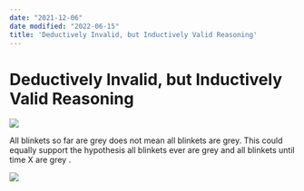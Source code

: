 ```yaml
---
date: "2021-12-06"
date modified: "2022-06-15"
title: 'Deductively Invalid, but Inductively Valid Reasoning'
---
```


# Deductively Invalid, but Inductively Valid Reasoning
![](https://i.imgur.com/jSdVpRz.png)

All blinkets so far are grey does not mean all blinkets are grey. This could equally support the hypothesis all blinkets ever are grey and all blinkets until time X are grey .

![](https://i.imgur.com/RIsKdeN.png)
